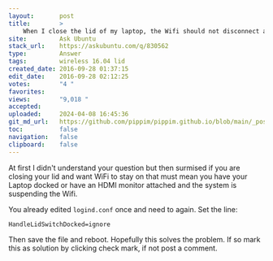 ```yaml
---
layout:       post
title:        >
    When I close the lid of my laptop, the Wifi should not disconnect automatically
site:         Ask Ubuntu
stack_url:    https://askubuntu.com/q/830562
type:         Answer
tags:         wireless 16.04 lid
created_date: 2016-09-28 01:37:15
edit_date:    2016-09-28 02:12:25
votes:        "4 "
favorites:    
views:        "9,018 "
accepted:     
uploaded:     2024-04-08 16:45:36
git_md_url:   https://github.com/pippim/pippim.github.io/blob/main/_posts/2016/2016-09-28-When-I-close-the-lid-of-my-laptop_-the-Wifi-should-not-disconnect-automatically.md
toc:          false
navigation:   false
clipboard:    false
---
```


At first I didn't understand your question but then surmised if you are closing your lid and want WiFi to stay on that must mean you have your Laptop docked or have an HDMI monitor attached and the system is suspending the Wifi.

You already edited `logind.conf` once and need to again. Set the line:

``` 
HandleLidSwitchDocked=ignore
```

Then save the file and reboot. Hopefully this solves the problem. If so mark this as solution by clicking check mark, if not post a comment.

